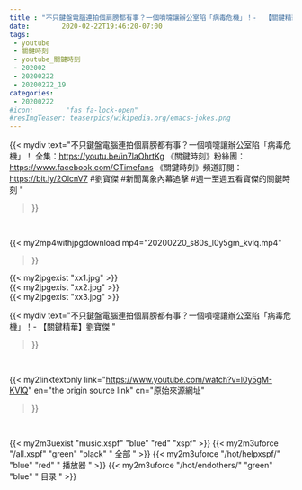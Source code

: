 ```yaml
---
title : "不只鍵盤電腦連拍個肩膀都有事？一個噴嚏讓辦公室陷「病毒危機」！-  【關鍵精華】劉寶傑 "
date:        2020-02-22T19:46:20-07:00
tags:
 - youtube
 - 關鍵時刻
 - youtube_關鍵時刻
 - 202002
 - 20200222
 - 20200222_19
categories:
 - 20200222
#icon:        "fas fa-lock-open"
#resImgTeaser: teaserpics/wikipedia.org/emacs-jokes.png
---
```


{{< mydiv text="不只鍵盤電腦連拍個肩膀都有事？一個噴嚏讓辦公室陷「病毒危機」！ 全集：https://youtu.be/in7laOhrtKg  《關鍵時刻》粉絲團：https://www.facebook.com/CTimefans 《關鍵時刻》頻道訂閱：https://bit.ly/2OlcnV7  #劉寶傑 #新聞萬象內幕追擊 #週一至週五看寶傑的關鍵時刻 "
>}}
<br>


{{< my2mp4withjpgdownload mp4="20200220_s80s_l0y5gm_kvlq.mp4"
>}}

{{< my2jpgexist "xx1.jpg" >}}<br>
{{< my2jpgexist "xx2.jpg" >}}<br>
{{< my2jpgexist "xx3.jpg" >}}<br>



{{< mydiv text="不只鍵盤電腦連拍個肩膀都有事？一個噴嚏讓辦公室陷「病毒危機」！-  【關鍵精華】劉寶傑 "
>}}
<br>

{{< my2linktextonly link="https://www.youtube.com/watch?v=l0y5gM-KVlQ"
en="the origin source link" cn="原始來源網址"
>}}


<br>

{{< my2m3uexist "music.xspf"        "blue"   "red"    "xspf" >}} {{< my2m3uforce "/all.xspf"         "green"  "black"  " 全部 " >}} {{< my2m3uforce "/hot/helpxspf/"    "blue"   "red"    " 播放器 " >}} {{< my2m3uforce "/hot/endothers/"   "green"  "blue"   " 目录 " >}} 
